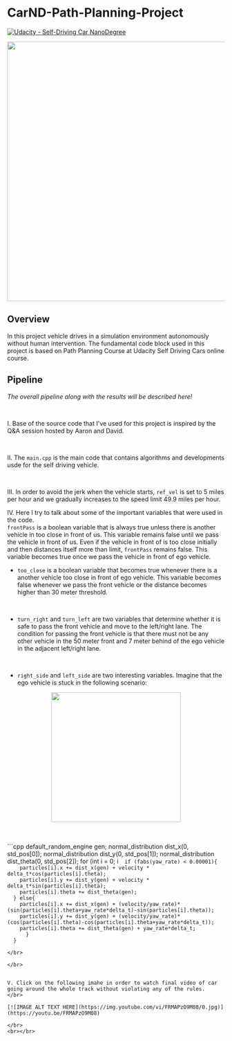 # CarND-Path-Planning-Project

[![Udacity - Self-Driving Car NanoDegree](https://s3.amazonaws.com/udacity-sdc/github/shield-carnd.svg)](http://www.udacity.com/drive)



<p align="center">
<img src="https://j.gifs.com/pQrZXr.gif" width = "600" />
</p>


Overview
---


In this project vehicle drives in a simulation environment autonomously without human intervention. The fundamental code block used in this project is based on Path Planning Course at Udacity Self Driving Cars online course.


Pipeline
---


*The overall pipeline along with the results will be described here!*

<br>

I. Base of the source code that I've used for this project is inspired by the Q&A session hosted by Aaron and David.


</br>


II. The ```main.cpp``` is the main code that contains algorithms and developments usde for the self driving vehicle.


</br>

III. In order to avoid the jerk when the vehicle starts, ```ref_vel``` is set to 5 miles per hour and we gradually increases to the speed limit 49.9 miles per hour.


IV. Here I try to talk about some of the important variables that were used in the code.
</br>
```frontPass``` is a boolean variable that is always true unless there is another vehicle in too close in front of us. This variable remains false until we pass the vehicle in front of us. Even if the vehicle in front of is too close initially and then distances itself more than limit, ```frontPass``` remains false. This variable becomes true once we pass the vehicle in front of ego vehicle.
</br>

- ```too_close``` is a boolean variable that becomes true whenever there is a another vehicle too close in front of ego vehicle. This variable becomes false whenever we pass the front vehicle or the distance becomes higher than 30 meter threshold.
</br>

- ```turn_right``` and ```turn_left``` are two variables that determine whether it is safe to pass the front vehicle and move to the left/right lane. The condition for passing the front vehicle is that there must not be any other vehicle in the 50 meter front and 7 meter behind of the ego vehicle in the adjacent left/right lane.
</br>

- ```right_side``` and ```left_side``` are two interesting variables. Imagine that the ego vehicle is stuck in the following scenario:
<p align="center">
<img src="img/ego-front.png" width = "300" />
</p>
</br>
</br>
```cpp
  default_random_engine gen;
  normal_distribution<double> dist_x(0, std_pos[0]);
    normal_distribution<double> dist_y(0, std_pos[1]);
    normal_distribution<double> dist_theta(0, std_pos[2]);
  for (int i = 0; i<num_particles;++i) 
      {
        
      if (fabs(yaw_rate) < 0.00001){
        particles[i].x += dist_x(gen) + velocity * delta_t*cos(particles[i].theta);
        particles[i].y += dist_y(gen) + velocity * delta_t*sin(particles[i].theta);
        particles[i].theta += dist_theta(gen);
      } else{
        particles[i].x += dist_x(gen) + (velocity/yaw_rate)*(sin(particles[i].theta+yaw_rate*delta_t)-sin(particles[i].theta));
        particles[i].y += dist_y(gen) + (velocity/yaw_rate)*(cos(particles[i].theta)-cos(particles[i].theta+yaw_rate*delta_t));
        particles[i].theta += dist_theta(gen) + yaw_rate*delta_t;
          }
      }
```
</br>

</br>


V. Click on the following imahe in order to watch final video of car going around the whole track without violating any of the rules. 
</br>

[![IMAGE ALT TEXT HERE](https://img.youtube.com/vi/FRMAPzO9M08/0.jpg)](https://youtu.be/FRMAPzO9M08)

</br>
<br></br>